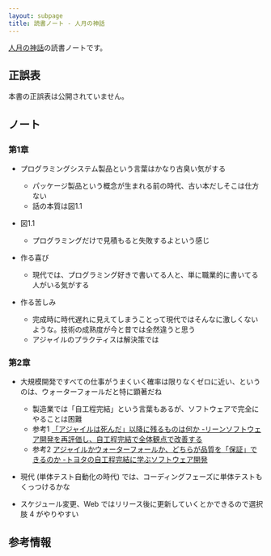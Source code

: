 ```yaml
---
layout: subpage
title: 読書ノート - 人月の神話
---
```


[人月の神話](/workshop/11-manmonth)の読書ノートです。

## 正誤表

本書の正誤表は公開されていません。

## ノート

### 第1章

* プログラミングシステム製品という言葉はかなり古臭い気がする
  * パッケージ製品という概念が生まれる前の時代、古い本だしそこは仕方ない
  * 話の本質は図1.1

* 図1.1
  * プログラミングだけで見積もると失敗するよという感じ

* 作る喜び
  * 現代では、プログラミング好きで書いてる人と、単に職業的に書いてる人がいる気がする

* 作る苦しみ
  * 完成時に時代遅れに見えてしまうことって現代ではそんなに激しくないような。技術の成熟度が今と昔では全然違うと思う
  * アジャイルのプラクティスは解決策では

### 第2章

* 大規模開発ですべての仕事がうまくいく確率は限りなくゼロに近い、というのは、ウォーターフォールだと特に顕著だね
  * 製造業では「自工程完結」という言葉もあるが、ソフトウェアで完全にやることは困難
   * 参考1 [「アジャイルは死んだ」以降に残るものは何か -リーンソフトウェア開発を再評価し、自工程完結で全体観点で改善する](http://qiita.com/kitfactory/items/37b42c0716e1ff1efb28)
   * 参考2 [アジャイルかウォーターフォールか、どちらが品質を「保証」できるのか -トヨタの自工程完結に学ぶソフトウェア開発](http://qiita.com/Koki_jp/items/23f8ca5ee99b5c076976)
* 現代 (単体テスト自動化の時代) では、コーディングフェーズに単体テストもくっつけるかな

* スケジュール変更、Web ではリリース後に更新していくとかできるので選択肢 4 がやりやすい

## 参考情報
